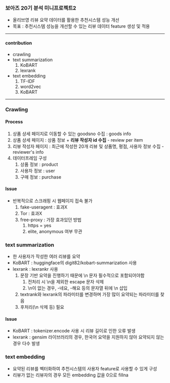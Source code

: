 ### 보아즈 20기 분석 미니프로젝트2
- 올리브영 리뷰 요약 데이터를 활용한 추천시스템 성능 개선
- 목표 : 추천시스템 성능을 개선할 수 있는 리뷰 데이터 feature 생성 및 적용
---------------------------------------------------------
#### contribution
- crawling
- text summarization
  1. KoBART
  2. lexrank
- text embedding
  1. TF-IDF
  2. word2vec
  3. KoBART
---------------------------------------------------------
### Crawling
#### Process
1. 상품 상세 페이지로 이동할 수 있는 goodsno 수집 : goods info
2. 상품 상세 페이지 : 상품 정보 + <b>리뷰 작성자 id 수집</b> - review per item
3. 리뷰 작성자 페이지 : 최근에 작성한 20개 리뷰 및 상품명, 평점, 사용자 정보 수집 - reviewer's info
4. 데이터프레임 구성
   1. 상품 정보 : product
   2. 사용자 정보 : user
   3. 구매 정보 : purchase
#### Issue
- 반복적으로 스크래핑 시 웹페이지 접속 불가
  1. fake-useragent : 효과X
  2. Tor : 효과X
  3. free-proxy : 가장 효과있던 방법
     1. https = yes
     2. elite, anonymous 여부 무관

### text summarization
- 한 사용자가 작성한 여러 리뷰를 요약
- KoBART : huggingface의 digit82/kobart-summarization 사용
- lexrank : lexrankr 사용
  1. 문장 기반 요약을 진행하기 때문에 \n 문자 필수적으로 포함되어야함
     1. 전처리 시 \n을 제외한 escape 문자 삭제
     2. \n이 없는 경우, -네요, -해요 등의 문자열 뒤에 \n 삽입
  3. textrank와 lexrank의 파라미터를 변경하며 가장 많이 요약되는 파라미터를 찾음
  4. 후처리(\n 삭제 등) 필요
#### Issue
- KoBART : tokenizer.encode 사용 시 리뷰 길이로 인한 오류 발생
- lexrank : gensim 라이브러리의 경우, 한국어 요약을 지원하지 않아 요약되지 않는 경우 다수 발생

### text embedding
- 요약된 리뷰를 벡터화하여 추천시스템의 사용자 feature로 사용할 수 있게 구성
- 리뷰가 없는 리뷰자의 경우 모든 embedding 값을 0으로 fillna
